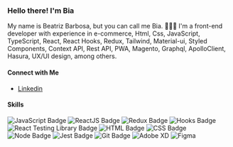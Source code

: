 ### Hello there! I'm Bia 

My name is Beatriz Barbosa, but you can call me Bia. 🙋🏼‍♀️
I'm a front-end developer with experience in e-commerce, Html, Css, JavaScript, TypeScript, React, React Hooks, Redux, Tailwind, Material-ui, Styled Components, Context API, Rest API, PWA, Magento, Graphql, ApolloClient, Hasura, UX/UI design, among others.

#### Connect with Me
- [Linkedin](https://www.linkedin.com/in/beatrizcpbarbosa/) <br>

#### Skills
![JavaScript Badge](https://img.shields.io/badge/-JavaScript-yellow?style=flat-square&logo=JavaScript&logoColor=white)
![ReactJS Badge](https://img.shields.io/badge/-React-61DAFB?style=flat-square&logo=React&logoColor=black)
![Redux Badge](https://img.shields.io/badge/-Redux-764ABC?style=flat-square&logo=Redux&logoColor=white)
![Hooks Badge](https://img.shields.io/badge/-Hooks-61DAFB?style=flat-square&logo=React&logoColor=black)
![React Testing Library Badge](https://img.shields.io/badge/-RTL-61DAFB?style=flat-square&logo=react&logoColor=black)
![HTML Badge](https://img.shields.io/badge/-HTML-E34F26?style=flat-square&logo=html5&logoColor=white)
![CSS Badge](https://img.shields.io/badge/-CSS-1572B6?style=flat-square&logo=css3&logoColor=white)
![Node Badge](https://img.shields.io/badge/-Node.js-339933?style=flat-square&logo=node.js&logoColor=white)
![Jest Badge](https://img.shields.io/badge/-Jest-C21325?style=flat-square&logo=jest&logoColor=white)
![Git Badge](https://img.shields.io/badge/-Git-F05032?style=flat-square&logo=git&logoColor=white)
![Adobe XD](https://img.shields.io/badge/-Adobe%20XD-ff69b4?style=flat-square)
![Figma](https://img.shields.io/badge/-Figma-orange?style=flat-square)

